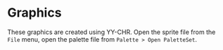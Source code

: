 # Graphics

These graphics are created using YY-CHR. Open the sprite file from the `File` menu, open the palette file from `Palette > Open PaletteSet`.
